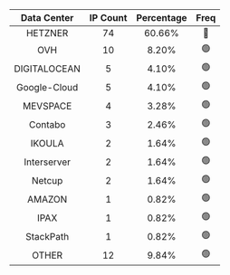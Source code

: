 | Data Center | IP Count | Percentage | Freq |
|:------------:|:--------:|:-----------:|:-----:|
| HETZNER | 74 | 60.66% | 🔴 |
| OVH | 10 | 8.20% | 🟢 |
| DIGITALOCEAN | 5 | 4.10% | 🟢 |
| Google-Cloud | 5 | 4.10% | 🟢 |
| MEVSPACE | 4 | 3.28% | 🟢 |
| Contabo | 3 | 2.46% | 🟢 |
| IKOULA | 2 | 1.64% | 🟢 |
| Interserver | 2 | 1.64% | 🟢 |
| Netcup | 2 | 1.64% | 🟢 |
| AMAZON | 1 | 0.82% | 🟢 |
| IPAX | 1 | 0.82% | 🟢 |
| StackPath | 1 | 0.82% | 🟢 |
| OTHER | 12 | 9.84% | 🟢 |